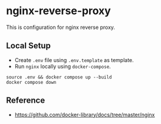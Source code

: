 # nginx-reverse-proxy

This is configuration for nginx reverse proxy.

## Local Setup
 * Create `.env` file using `.env.template` as template.
 * Run `nginx` locally using `docker-compose`.

```shell
source .env && docker compose up --build
docker compose down
```

## Reference

 * https://github.com/docker-library/docs/tree/master/nginx

